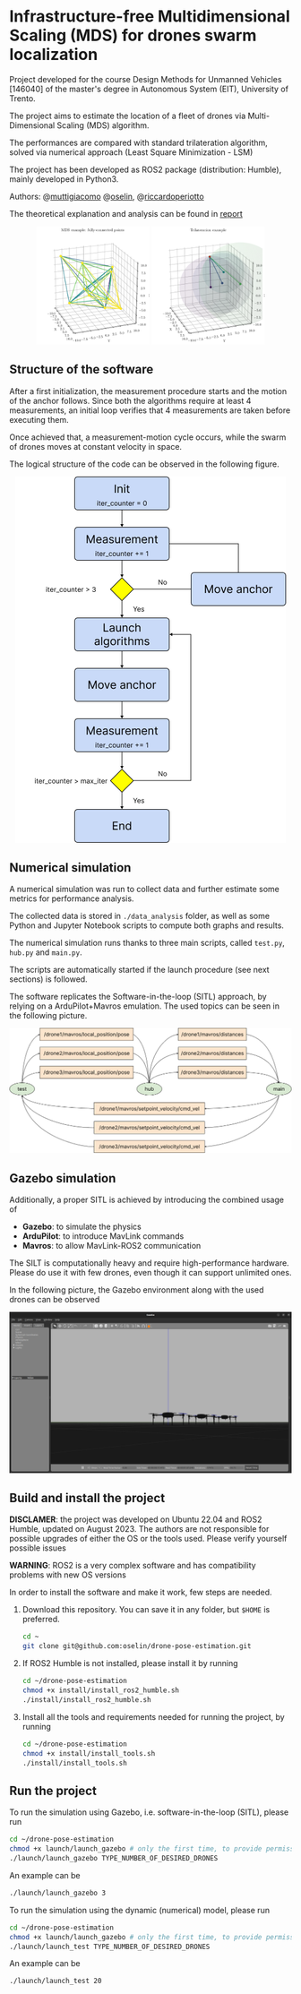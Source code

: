 # Infrastructure-free Multidimensional Scaling (MDS) for drones swarm localization
Project developed for the course Design Methods for Unmanned Vehicles [146040] of the master's degree in Autonomous System (EIT), University of Trento.

The project aims to estimate the location of a fleet of drones via Multi-Dimensional Scaling (MDS) algorithm.

The performances are compared with standard trilateration algorithm, solved via numerical approach (Least Square Minimization - LSM)

The project has been developed as ROS2 package (distribution: Humble), mainly developed in Python3.

Authors:
@[muttigiacomo](https://github.com/muttigiacomo)
@[oselin](https://github.com/oselin),
@[riccardoperiotto](https://github.com/riccardoperiotto)

The theoretical explanation and analysis can be found in [report](./report.pdf)

<p align="center" display="inblock">
<img src="./images/MDS_visualization.png" alt="MDS visualization" width="40%"> <img src="./images/trilateration.png" alt="Trilateration visualization" width="40%">
</p>

## Structure of the software
After a first initialization, the measurement procedure starts and the motion of the anchor follows. Since both the algorithms require at least 4 measurements, an initial loop verifies that 4 measurements are taken before executing them.

Once achieved that, a measurement-motion cycle occurs, while the swarm of drones moves at constant velocity in space.

The logical structure of the code can be observed in the following figure.
<p align="center">
    <img src="./images/flowchart_color.png"/>
</p>

## Numerical simulation
A numerical simulation was run to collect data and further estimate some metrics for performance analysis.

The collected data is stored in `./data_analysis` folder, as well as some Python and Jupyter Notebook scripts to compute both graphs and results.

The numerical simulation runs thanks to three main scripts, called `test.py`, `hub.py` and `main.py`.

The scripts are automatically started if the launch procedure (see next sections) is followed.

The software replicates the Software-in-the-loop (SITL) approach, by relying on a ArduPilot+Mavros emulation. The used topics can be seen in the following picture.

<p align="center">
    <img src="./images/nodes_architecture_color.png"/>
</p>

## Gazebo simulation
Additionally, a proper SITL is achieved by introducing the combined usage of
- __Gazebo__: to simulate the physics
- __ArduPilot__: to introduce MavLink commands
- __Mavros__: to allow MavLink-ROS2 communication

The SILT is computationally heavy and require high-performance hardware. Please do use it with few drones, even though it can support unlimited ones.

In the following picture, the Gazebo environment along with the used drones can be observed
<p align="center">
    <img src="./images/gazebo-environment.png"/>
</p>

## Build and install the project

__DISCLAMER__: the project was developed on Ubuntu 22.04 and ROS2 Humble, updated on August 2023. The authors are not responsible for possible upgrades of either the OS or the tools used. Please verify yourself possible issues

__WARNING__: ROS2 is a very complex software and has compatibility problems with new OS versions

In order to install the software and make it work, few steps are needed.

1) Download this repository. You can save it in any folder, but `$HOME` is preferred.
    ~~~bash
    cd ~
    git clone git@github.com:oselin/drone-pose-estimation.git
    ~~~

2) If ROS2 Humble is not installed, please install it by running
    ~~~bash
    cd ~/drone-pose-estimation
    chmod +x install/install_ros2_humble.sh
    ./install/install_ros2_humble.sh
    ~~~

3) Install all the tools and requirements needed for running the project, by running
    ~~~bash
    cd ~/drone-pose-estimation
    chmod +x install/install_tools.sh
    ./install/install_tools.sh
    ~~~

## Run the project

To run the simulation using Gazebo, i.e. software-in-the-loop (SITL), please run
~~~bash
cd ~/drone-pose-estimation
chmod +x launch/launch_gazebo # only the first time, to provide permissions
./launch/launch_gazebo TYPE_NUMBER_OF_DESIRED_DRONES
~~~

An example can be
~~~bash
./launch/launch_gazebo 3
~~~

To run the simulation using the dynamic (numerical) model, please run
~~~bash
cd ~/drone-pose-estimation
chmod +x launch/launch_gazebo # only the first time, to provide permissions
./launch/launch_test TYPE_NUMBER_OF_DESIRED_DRONES
~~~

An example can be
~~~bash
./launch/launch_test 20
~~~
